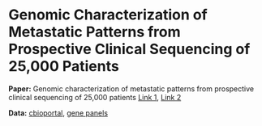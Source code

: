 # Genomic Characterization of Metastatic Patterns from Prospective Clinical Sequencing of 25,000 Patients

**Paper:** Genomic characterization of metastatic patterns from prospective clinical sequencing of 25,000 patients [Link 1](https://www.researchgate.net/publication/352897071_Genomic_characterization_of_metastatic_patterns_from_prospective_clinical_sequencing_of_25000_patients), [Link 2](https://www.sciencedirect.com/science/article/pii/S0092867422000034)

**Data:** [cbioportal](https://www.cbioportal.org/study/summary?id=msk_met_2021), [gene panels](https://github.com/cBioPortal/datahub/tree/master/reference_data/gene_panels)
